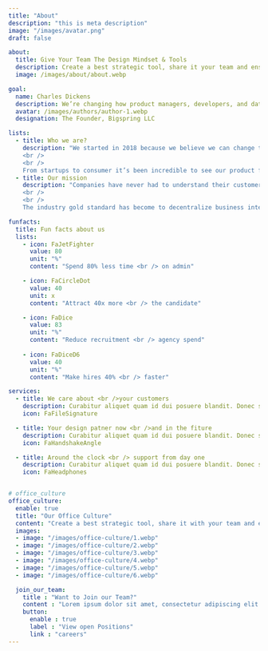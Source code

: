```yaml
---
title: "About"
description: "this is meta description"
image: "/images/avatar.png"
draft: false

about:
  title: Give Your Team The Design Mindset & Tools
  description: Create a best strategic tool, share it your team and ensure it’s on track with intuitive dashboards. Simple enough with the flexibility Lorem ipsum dolor sit amet consectetur adipisicing elit.
  image: /images/about/about.webp

goal:
  name: Charles Dickens
  description: We’re changing how product managers, developers, and data scientists plan, track, and govern analytics across organizations. Before Avo, teams were forced to choose between product delivery speed and reliable insights.
  avatar: /images/authors/author-1.webp
  designation: The Founder, Bigspring LLC

lists:
  - title: Who we are?
    description: "We started in 2018 because we believe we can change the way organizations use data to make better decisions for their customers. We’ve been blown away by the impact BI has had on data quality and developer productivity for our customers.
    <br />
    <br />
    From startups to consumer it’s been incredible to see our product fundamentally change the way PMs, devs and data scientists collaborate to track and govern their analytics."
  - title: Our mission
    description: "Companies have never had to understand their customers better or faster. Consumers choose the product with the best experience and companies can’t afford to stall product decisions while waiting days or weeks for answers from a centralized BI team.
    <br />
    <br />
    The industry gold standard has become to decentralize business intelligence, so that every team is autonomous in making data-driven decisions quickly."

funfacts:
  title: Fun facts about us
  lists:
    - icon: FaJetFighter
      value: 80
      unit: "%"
      content: "Spend 80% less time <br /> on admin"

    - icon: FaCircleDot
      value: 40
      unit: x
      content: "Attract 40x more <br /> the candidate"

    - icon: FaDice
      value: 83
      unit: "%"
      content: "Reduce recruitment <br /> agency spend"
      
    - icon: FaDiceD6
      value: 40
      unit: "%"
      content: "Make hires 40% <br /> faster"

services:
  - title: We care about <br />your customers
    description: Curabitur aliquet quam id dui posuere blandit. Donec sollicitudin molestie malesuada praesent.
    icon: FaFileSignature

  - title: Your design patner now <br />and in the fiture
    description: Curabitur aliquet quam id dui posuere blandit. Donec sollicitudin molestie malesuada praesent.
    icon: FaHandshakeAngle

  - title: Around the clock <br /> support from day one
    description: Curabitur aliquet quam id dui posuere blandit. Donec sollicitudin molestie malesuada praesent.
    icon: FaHeadphones


# office_culture
office_culture:
  enable: true
  title: "Our Office Culture"
  content: "Create a best strategic tool, share it with your team and ensure it’s on track with intuitive dashboards."
  images:
  - image: "/images/office-culture/1.webp"
  - image: "/images/office-culture/2.webp"
  - image: "/images/office-culture/3.webp"
  - image: "/images/office-culture/4.webp"
  - image: "/images/office-culture/5.webp"
  - image: "/images/office-culture/6.webp"

  join_our_team: 
    title : "Want to Join our Team?"
    content : "Lorem ipsum dolor sit amet, consectetur adipiscing elit. Consequat eget amtempus eu at consecttur."
    button:
      enable : true
      label : "View open Positions"
      link : "careers"
---
```

